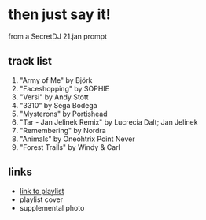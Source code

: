 # then just say it!

from a SecretDJ 21.jan prompt

## track list

1. "Army of Me" by Björk
2. "Faceshopping" by SOPHIE
3. "Versi" by Andy Stott
4. "3310" by Sega Bodega
5. "Mysterons" by Portishead
6. "Tar - Jan Jelinek Remix" by Lucrecia Dalt; Jan Jelinek
7. "Remembering" by Nordra
8. "Animals" by Oneohtrix Point Never
9. "Forest Trails" by Windy & Carl

## links

- [link to playlist](https://open.spotify.com/playlist/0VxGIQHhAnol9HEwx2KALy)
- playlist cover
- supplemental photo
